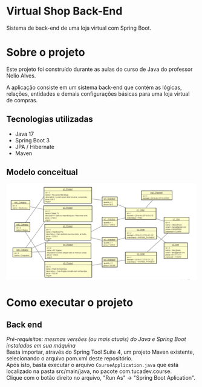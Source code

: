 # Virtual Shop Back-End

Sistema de back-end de uma loja virtual com Spring Boot. 

# Sobre o projeto

Este projeto foi construído durante as aulas do curso de Java do professor Nelio Alves.

A aplicação consiste em um sistema back-end que contém as lógicas, relações, entidades e demais configurações básicas para uma loja virtual de compras.


## Tecnologias utilizadas

- Java 17
- Spring Boot 3
- JPA / Hibernate
- Maven

## Modelo conceitual
![Modelo Conceitual](./readme_files/mapa.PNG)

# Como executar o projeto

## Back end
*Pré-requisitos: mesmas versões (ou mais atuais) do Java e Spring Boot instalados em sua máquina* <br>
Basta importar, através do Spring Tool Suite 4, um projeto Maven existente, selecionando o arquivo pom.xml deste repositório. <br>
Após isto, basta executar o arquivo ```CourseApplication.java``` que está localizado na pasta src/main/java, no pacote com.tucadev.course. <br>
Clique com o botão direito no arquivo, "Run As" -> "Spring Boot Aplication".

